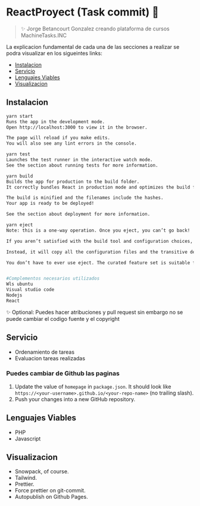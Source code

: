 # ReactProyect (Task commit) 🤖

> ✨ Jorge Betancourt Gonzalez creando plataforma de cursos MachineTasks.INC

La explicacion fundamental de cada una de las secciones a realizar se podra visualizar en los sigueintes links:

- [Instalacion](#Instalacion)
- [Servicio](#Servicio)
- [Lenguajes Viables](#Lenguajes-Viables)
- [Visualizacion](#Visualizacion)

## Instalacion

```sh
yarn start
Runs the app in the development mode.
Open http://localhost:3000 to view it in the browser.

The page will reload if you make edits.
You will also see any lint errors in the console.

yarn test
Launches the test runner in the interactive watch mode.
See the section about running tests for more information.

yarn build
Builds the app for production to the build folder.
It correctly bundles React in production mode and optimizes the build for the best performance.

The build is minified and the filenames include the hashes.
Your app is ready to be deployed!

See the section about deployment for more information.

yarn eject
Note: this is a one-way operation. Once you eject, you can’t go back!

If you aren’t satisfied with the build tool and configuration choices, you can eject at any time. This command will remove the single build dependency from your project.

Instead, it will copy all the configuration files and the transitive dependencies (webpack, Babel, ESLint, etc) right into your project so you have full control over them. All of the commands except eject will still work, but they will point to the copied scripts so you can tweak them. At this point you’re on your own.

You don’t have to ever use eject. The curated feature set is suitable for small and middle deployments, and you shouldn’t feel obligated to use this feature. However we understand that this tool wouldn’t be useful if you couldn’t customize it when you are ready for it.


#Complementos necesarios utilizados
Wls ubuntu
Visual studio code
Nodejs
React

```

✨ Optional: Puedes hacer atribuciones y pull request sin embargo no se puede cambiar el codigo fuente y el copyright

## Servicio

- Ordenamiento de tareas 
- Evaluacion tareas realizadas

### Puedes cambiar de Github las paginas  

1. Update the value of `homepage` in `package.json`. It should look like `https://<your-username>.github.io/<your-repo-name>` (no trailing slash).
1. Push your changes into a new GitHub repository.

## Lenguajes Viables

- PHP
- Javascript

## Visualizacion

- Snowpack, of course.
- Tailwind.
- Prettier.
- Force prettier on git-commit.
- Autopublish on Github Pages.
